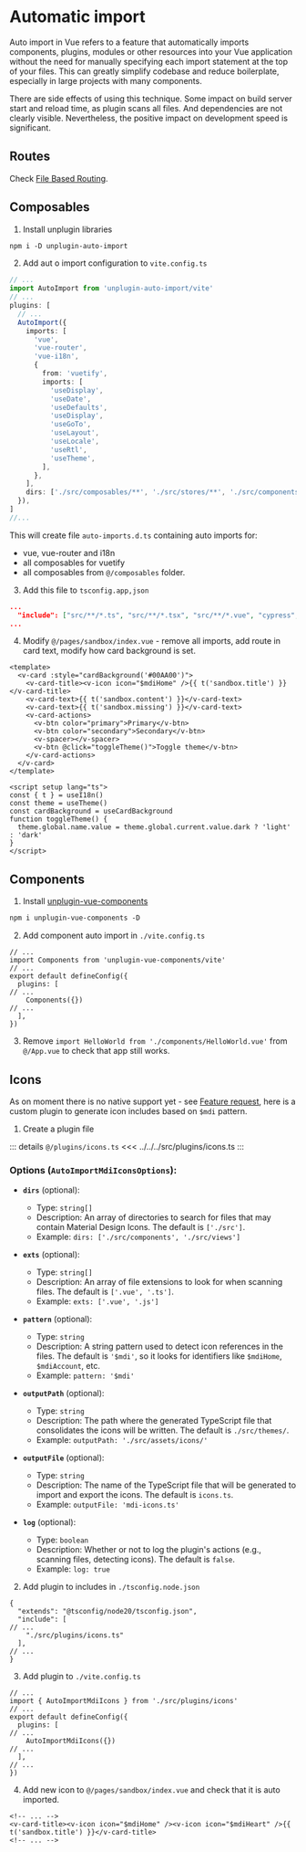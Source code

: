 # Automatic import

Auto import in Vue refers to a feature that automatically imports components, plugins, modules or other resources into your Vue application without the need for manually specifying each import statement at the top of your files. This can greatly simplify codebase and reduce boilerplate, especially in large projects with many components.

There are side effects of using this technique. Some impact on build server start and reload time, as plugin scans all files. And dependencies are not clearly visible. Nevertheless, the positive impact on development speed is significant.

## Routes

Check [File Based Routing](file-based-routing.md).

## Composables

1. Install unplugin libraries

```ps
npm i -D unplugin-auto-import
```

2. Add aut o import configuration to `vite.config.ts`

```ts
// ...
import AutoImport from 'unplugin-auto-import/vite'
// ...
plugins: [
  // ...
  AutoImport({
    imports: [
      'vue',
      'vue-router',
      'vue-i18n',
      {
        from: 'vuetify',
        imports: [
          'useDisplay',
          'useDate',
          'useDefaults',
          'useDisplay',
          'useGoTo',
          'useLayout',
          'useLocale',
          'useRtl',
          'useTheme',
        ],
      },
    ],
    dirs: ['./src/composables/**', './src/stores/**', './src/components/**'],
  }),
]
//...
```

This will create file `auto-imports.d.ts` containing auto imports for:

- vue, vue-router and i18n
- all composables for vuetify
- all composables from `@/composables` folder.

3. Add this file to `tsconfig.app,json`

```json
...
  "include": ["src/**/*.ts", "src/**/*.tsx", "src/**/*.vue", "cypress", "./cypress.d.ts", "./auto-imports.d.ts"],
...
```

4. Modify `@/pages/sandbox/index.vue` - remove all imports, add route in card text, modify how card background is set.

```vue
<template>
  <v-card :style="cardBackground('#00AA00')">
    <v-card-title><v-icon icon="$mdiHome" />{{ t('sandbox.title') }}</v-card-title>
    <v-card-text>{{ t('sandbox.content') }}</v-card-text>
    <v-card-text>{{ t('sandbox.missing') }}</v-card-text>
    <v-card-actions>
      <v-btn color="primary">Primary</v-btn>
      <v-btn color="secondary">Secondary</v-btn>
      <v-spacer></v-spacer>
      <v-btn @click="toggleTheme()">Toggle theme</v-btn>
    </v-card-actions>
  </v-card>
</template>

<script setup lang="ts">
const { t } = useI18n()
const theme = useTheme()
const cardBackground = useCardBackground
function toggleTheme() {
  theme.global.name.value = theme.global.current.value.dark ? 'light' : 'dark'
}
</script>
```

## Components

1. Install [unplugin-vue-components](https://github.com/unplugin/unplugin-vue-components)

```ps
npm i unplugin-vue-components -D
```

2. Add component auto import in `./vite.config.ts`

```ts{2,7}
// ...
import Components from 'unplugin-vue-components/vite'
// ...
export default defineConfig({
  plugins: [
// ...
    Components({})
// ...
  ],
})
```

3. Remove `import HelloWorld from './components/HelloWorld.vue'` from `@/App.vue` to check that app still works.

## Icons

As on moment there is no native support yet - see [Feature request](https://github.com/vuetifyjs/vuetify-loader/issues/86), here is a custom plugin to generate icon includes based on `$mdi` pattern.

1. Create a plugin file

::: details `@/plugins/icons.ts`
<<< ../../../src/plugins/icons.ts
:::

### Options (`AutoImportMdiIconsOptions`):

- **`dirs`** (optional):

  - Type: `string[]`
  - Description: An array of directories to search for files that may contain Material Design Icons. The default is `['./src']`.
  - Example: `dirs: ['./src/components', './src/views']`

- **`exts`** (optional):

  - Type: `string[]`
  - Description: An array of file extensions to look for when scanning files. The default is `['.vue', '.ts']`.
  - Example: `exts: ['.vue', '.js']`

- **`pattern`** (optional):

  - Type: `string`
  - Description: A string pattern used to detect icon references in the files. The default is `'$mdi'`, so it looks for identifiers like `$mdiHome`, `$mdiAccount`, etc.
  - Example: `pattern: '$mdi'`

- **`outputPath`** (optional):

  - Type: `string`
  - Description: The path where the generated TypeScript file that consolidates the icons will be written. The default is `./src/themes/`.
  - Example: `outputPath: './src/assets/icons/'`

- **`outputFile`** (optional):

  - Type: `string`
  - Description: The name of the TypeScript file that will be generated to import and export the icons. The default is `icons.ts`.
  - Example: `outputFile: 'mdi-icons.ts'`

- **`log`** (optional):
  - Type: `boolean`
  - Description: Whether or not to log the plugin's actions (e.g., scanning files, detecting icons). The default is `false`.
  - Example: `log: true`

2. Add plugin to includes in `./tsconfig.node.json`

```json{5}
{
  "extends": "@tsconfig/node20/tsconfig.json",
  "include": [
// ...
    "./src/plugins/icons.ts"
  ],
// ...
}
```

3. Add plugin to `./vite.config.ts`

```ts{2,7}
// ...
import { AutoImportMdiIcons } from './src/plugins/icons'
// ...
export default defineConfig({
  plugins: [
// ...
    AutoImportMdiIcons({})
// ...
  ],
// ...
})
```

4. Add new icon to `@/pages/sandbox/index.vue` and check that it is auto imported.

```vue
<!-- ... -->
<v-card-title><v-icon icon="$mdiHome" /><v-icon icon="$mdiHeart" />{{ t('sandbox.title') }}</v-card-title>
<!-- ... -->
```

